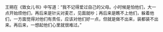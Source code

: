 王朔在《致女儿书》中写道：“我不记得爱过自己的父母。小时候是怕他们，大一点开始烦他们，再后来是针尖对麦芒，见面就吵；再后来是瞧不上他们，躲着他们，一方面觉得对他们有责任，应该对他们好一点，但就是做不出来，装都装不出来。再后来，一想起他们心里就很难过。”